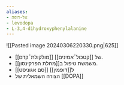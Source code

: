 ```yaml
---
aliases:
- אל-דופה
- levodopa
- L-3,4-dihydroxyphenylalanine
---
```

![[Pasted image 20240306220330.png|625]]
- [[מולקולת¯קדם]] של [[קטכול¯אמינים]].
- משמשת טיפול ב[[מחלת הפרקינסון]].
- [[סם אגוניסט]] ל[[דופמין]]
- הצורה השמאלית של [[DOPA]]